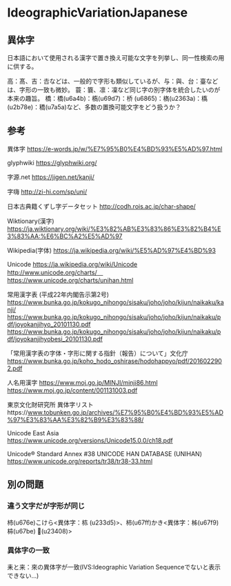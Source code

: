 # IdeographicVariationJapanese

## 異体字
日本語において使用される漢字で置き換え可能な文字を列挙し、同一性検索の用に供する。

高：髙、吉：𠮷などは、一般的で字形も類似しているが、与：與、台：臺などは、字形の一致も微妙。
蓑：簔、凛：凜など同じ字の別字体を統合したいのが本来の趣旨。
橋：橋(u6a4b)：槗(u69d7)：桥 (u6865)：𣘺(u2363a)：𫞎(u2b78e)：穚(u7a5a)など、多数の置換可能文字をどう扱うか？

## 参考
異体字 https://e-words.jp/w/%E7%95%B0%E4%BD%93%E5%AD%97.html

glyphwiki https://glyphwiki.org/

字源.net https://jigen.net/kanji/

字嗨 http://zi-hi.com/sp/uni/

日本古典籍くずし字データセット
http://codh.rois.ac.jp/char-shape/

Wiktionary(漢字) https://ja.wiktionary.org/wiki/%E3%82%AB%E3%83%86%E3%82%B4%E3%83%AA:%E6%BC%A2%E5%AD%97

Wikipedia(字体) https://ja.wikipedia.org/wiki/%E5%AD%97%E4%BD%93

Unicode https://ja.wikipedia.org/wiki/Unicode http://www.unicode.org/charts/　https://www.unicode.org/charts/unihan.html

常用漢字表 (平成22年内閣告示第2号)
https://www.bunka.go.jp/kokugo_nihongo/sisaku/joho/joho/kijun/naikaku/kanji/
https://www.bunka.go.jp/kokugo_nihongo/sisaku/joho/joho/kijun/naikaku/pdf/joyokanjihyo_20101130.pdf
https://www.bunka.go.jp/kokugo_nihongo/sisaku/joho/joho/kijun/naikaku/pdf/joyokanjihyobesi_20101130.pdf

「常用漢字表の字体・字形に関する指針（報告）について」文化庁 https://www.bunka.go.jp/koho_hodo_oshirase/hodohappyo/pdf/2016022902.pdf

人名用漢字
https://www.moj.go.jp/MINJI/minji86.html
https://www.moj.go.jp/content/001131003.pdf

東京文化財研究所 異体字リストhttps://www.tobunken.go.jp/archives/%E7%95%B0%E4%BD%93%E5%AD%97%E3%83%AA%E3%82%B9%E3%83%88/

Unicode East Asia
https://www.unicode.org/versions/Unicode15.0.0/ch18.pdf

Unicode® Standard Annex #38
UNICODE HAN DATABASE (UNIHAN)
https://www.unicode.org/reports/tr38/tr38-33.html

## 別の問題
### 違う文字だが字形が同じ
杮(u676e)こけら<異体字：𣏕 (u233d5)>、柿(u67ff)かき<異体字：柹(u67f9) 枾(u67be) 𣐈(u23408)>

### 異体字の一致
耒と来：來の異体字が一致(IVS:Ideographic Variation Sequenceでないと表示できない…)



